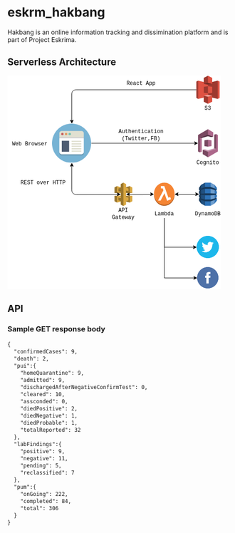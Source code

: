 # eskrm_hakbang
Hakbang is an online information tracking and dissimination platform and is part of Project Eskrima.

## Serverless Architecture
![arch](public/Hakbang.png)

## API

### Sample GET response body

```
{
  "confirmedCases": 9,
  "death": 2,
  "pui":{
    "homeQuarantine": 9,
    "admitted": 9,
    "dischargedAfterNegativeConfirmTest": 0,
    "cleared": 10,
    "assconded": 0,
    "diedPositive": 2,
    "diedNegative": 1,
    "diedProbable": 1,
    "totalReported": 32
  },
  "labFindings":{
    "positive": 9,
    "negative": 11,
    "pending": 5,
    "reclassified": 7
  },
  "pum":{
    "onGoing": 222,
    "completed": 84,
    "total": 306
  }
}
```